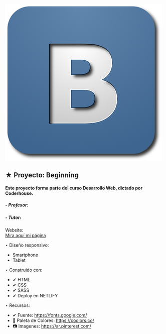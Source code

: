 <img src="./img/../multimedia/logo.png">

 ## ★ Proyecto: Beginning
 ####  Este proyecto forma parte del curso Desarrollo Web, dictado por Coderhouse.

 #####   - Profesor: 
 #####   - Tutor: 

 Website:  
[Mira aquí mi página]() 

 ⋆ Diseño responsivo:
   - Smartphone
   - Tablet

 ⋆ Construido con:
   - ✔ HTML
   - ✔ CSS
   - ✔ SASS
   - ✔ Deploy en NETLIFY


 ⋆ Recursos:
   - ✔  Fuente: https://fonts.google.com/
   - 🎨 Paleta de Colores: https://coolors.co/ 
   - 📷 Imagenes: https://ar.pinterest.com/
